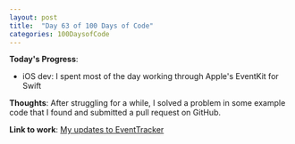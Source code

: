 ```yaml
---
layout: post
title:  "Day 63 of 100 Days of Code"
categories: 100DaysofCode
---
```

**Today's Progress**:
+ iOS dev: I spent most of the day working through Apple's EventKit for Swift 

**Thoughts**:  After struggling for a while, I solved a problem in some example code that I found and submitted a pull request on GitHub. 

**Link to work**: [My updates to EventTracker](https://github.com/monkeywithacupcake/EventTracker)